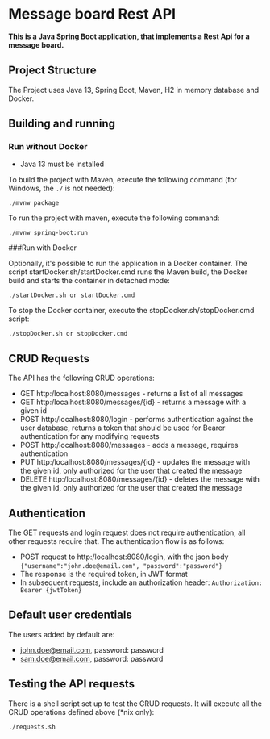 # Message board Rest API

**This is a Java Spring Boot application, that implements a Rest Api for a message board.**

## Project Structure

The Project uses Java 13, Spring Boot, Maven, H2 in memory database and Docker.

## Building and running
### Run without Docker
- Java 13 must be installed

To build the project with Maven, execute the following command (for Windows, the ``./`` is not needed):
```
./mvnw package
```

To run the project with maven, execute the following command:
```
./mvnw spring-boot:run
```

###Run with Docker

Optionally, it's possible to run the application in a Docker container. The script startDocker.sh/startDocker.cmd
runs the Maven build, the Docker build and starts the container in detached mode:
 
```
./startDocker.sh or startDocker.cmd
```

To stop the Docker container, execute the stopDocker.sh/stopDocker.cmd script:
```
./stopDocker.sh or stopDocker.cmd
```

## CRUD Requests
The API has the following CRUD operations:
 - GET http:/localhost:8080/messages - returns a list of all messages
 - GET http:/localhost:8080/messages/{id} - returns a message with a given id
 - POST http:/localhost:8080/login - performs authentication against the user database, returns a token that should be used for Bearer
    authentication for any modifying requests
 - POST http:/localhost:8080/messages - adds a message, requires authentication
 - PUT http:/localhost:8080/messages/{id} - updates the message with the given id, only authorized for the user that created the message
 - DELETE http:/localhost:8080/messages/{id} - deletes the message with the given id, only authorized for the user that created the message

## Authentication
The GET requests and login request does not require authentication, all other requests require that. The authentication
flow is as follows:
 - POST request to http:/localhost:8080/login, with the json body ``{"username":"john.doe@email.com", "password":"password"}``
 - The response is the required token, in JWT format
 - In subsequent requests, include an authorization header: ``Authorization: Bearer {jwtToken}``

## Default user credentials
The users added by default are:
- john.doe@email.com, password: password
- sam.doe@email.com, password: password

## Testing the API requests
There is a shell script set up to test the CRUD requests. It will execute all the CRUD operations defined above (*nix only):
```
./requests.sh
```